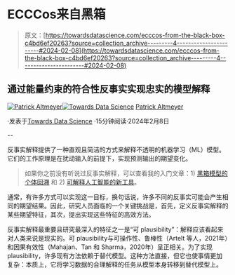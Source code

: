 # ECCCos来自黑箱

> 原文：[https://towardsdatascience.com/ecccos-from-the-black-box-c4bd6ef20263?source=collection_archive---------4-----------------------#2024-02-08](https://towardsdatascience.com/ecccos-from-the-black-box-c4bd6ef20263?source=collection_archive---------4-----------------------#2024-02-08)

## 通过能量约束的符合性反事实实现忠实的模型解释

[](https://medium.com/@patrick.altmeyer?source=post_page---byline--c4bd6ef20263--------------------------------)[![Patrick Altmeyer](../Images/b4c0bd875390f6dc8b81480f0712fea5.png)](https://medium.com/@patrick.altmeyer?source=post_page---byline--c4bd6ef20263--------------------------------)[](https://towardsdatascience.com/?source=post_page---byline--c4bd6ef20263--------------------------------)[![Towards Data Science](../Images/a6ff2676ffcc0c7aad8aaf1d79379785.png)](https://towardsdatascience.com/?source=post_page---byline--c4bd6ef20263--------------------------------) [Patrick Altmeyer](https://medium.com/@patrick.altmeyer?source=post_page---byline--c4bd6ef20263--------------------------------)

·发表于[Towards Data Science](https://towardsdatascience.com/?source=post_page---byline--c4bd6ef20263--------------------------------) ·15分钟阅读·2024年2月8日

--

反事实解释提供了一种直观且简洁的方式来解释不透明的机器学习（ML）模型。它们的工作原理是在扰动输入的前提下，实现预测输出的期望变化。

> 如果你之前没有听说过反事实解释，可以查看我的入门文章：1) [黑箱模型的个体回溯](https://medium.com/towards-data-science/individual-recourse-for-black-box-models-5e9ed1e4b4cc) 和 2) [可解释人工智能的新工具](https://medium.com/towards-data-science/a-new-tool-for-explainable-ai-65834e757c28)。

通常，有许多方式可以实现这一目标，换句话说，许多不同的反事实可能会产生相同的期望结果。因此，研究人员面临的一个关键挑战是，首先，定义反事实解释的某些期望特征，其次，提出实现这些特征的高效方法。

反事实解释最重要且研究最深入的特征之一是“可 plausibility”：解释应该看起来对人类来说是现实的。可 plausibility与可操作性、鲁棒性（Artelt 等人，2021年）和因果有效性（Mahajan、Tan 和 Sharma，2020年）呈正相关。为了实现 plausibility，许多现有方法依赖于替代模型。这种方法直接，但它也使事情更加复杂：本质上，它将学习数据的合理解释的任务从模型本身转移到替代模型上。
